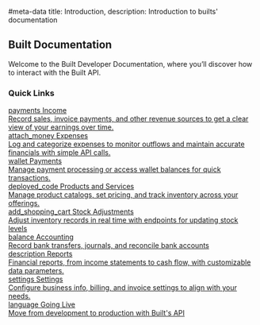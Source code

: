 #meta-data title: Introduction, description: Introduction to builts' documentation

## Built Documentation

Welcome to the Built Developer Documentation, where you’ll discover how to interact with the Built API.

### Quick Links

<div class="overview">
<a class="overview-card" href="/docs/2-income/1-overview">
    <div class="overview-card-title">
      <span class="material-symbols-outlined"> payments </span>
      Income
    </div>
    <div class="overview-card-content">
      Record sales, invoice payments, and other revenue sources to get a clear
      view of your earnings over time.
  </div>
</a>
<a class="overview-card" href="/docs/3-expenses/1-overview">
    <div class="overview-card-title">
      <span class="material-symbols-outlined"> attach_money </span>
      Expenses
    </div>
    <div class="overview-card-content">
      Log and categorize expenses to monitor outflows and maintain accurate
      financials with simple API calls.
    </div>
</a>
<a class="overview-card" href="/docs/4-payments/1-overview">
    <div class="overview-card-title">
        <span class="material-symbols-outlined"> wallet </span>
        Payments
    </div>
    <div class="overview-card-content">
        Manage payment processing or access wallet balances for quick
        transactions.
    </div>
</a>
  <a class="overview-card" href="/docs/5-products-and-services">
    <div class="overview-card-title">
      <span class="material-symbols-outlined"> deployed_code </span>
      Products and Services
    </div>
    <div class="overview-card-content">
      Manage product catalogs, set pricing, and track inventory across your
      offerings.
    </div>
  </a>
  <a class="overview-card" href="/docs/6-stock-adjustments">
    <div class="overview-card-title">
      <span class="material-symbols-outlined"> add_shopping_cart </span>
      Stock Adjustments
    </div>
    <div class="overview-card-content">
      Adjust inventory records in real time with endpoints for updating stock
      levels
    </div>
  </a>
  <a class="overview-card" href="/docs/7-accounting/1-overview">
    <div class="overview-card-title">
      <span class="material-symbols-outlined"> balance </span>
      Accounting
    </div>
    <div class="overview-card-content">
      Record bank transfers, journals, and reconcile bank accounts
    </div>
  </a>
  <a class="overview-card" href="/docs/8-reports/1-overview">
    <div class="overview-card-title">
      <span class="material-symbols-outlined"> description </span>
      Reports
    </div>
    <div class="overview-card-content">
      Financial reports, from income statements to cash flow, with customizable
      data parameters.
    </div>
  </a>
  <a class="overview-card" href="/docs/9-settings/1-overview">
    <div class="overview-card-title">
      <span class="material-symbols-outlined"> settings </span>
      Settings
    </div>
    <div class="overview-card-content">
      Configure business info, billing, and invoice settings to align with your
      needs.
    </div>
  </a>
   <a class="overview-card" href="/docs/9-settings/1-overview">
    <div class="overview-card-title">
      <span class="material-symbols-outlined"> language </span>
      Going Live
    </div>
    <div class="overview-card-content">
      Move from development to production with Built's API
    </div>
  </a>
</div>
